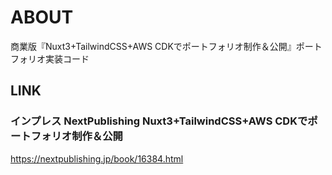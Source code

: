 # ABOUT

商業版『Nuxt3+TailwindCSS+AWS CDKでポートフォリオ制作＆公開』ポートフォリオ実装コード

## LINK

### インプレス NextPublishing Nuxt3+TailwindCSS+AWS CDKでポートフォリオ制作＆公開

https://nextpublishing.jp/book/16384.html

